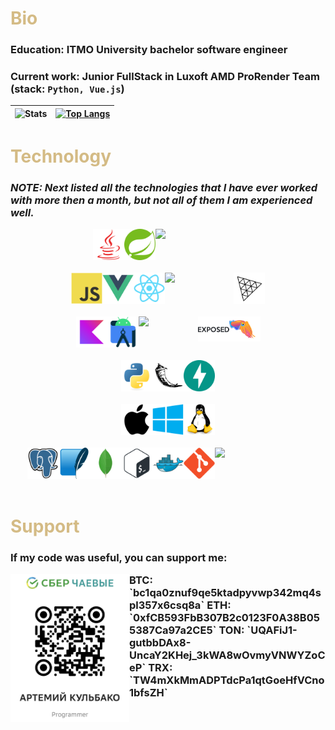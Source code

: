 <h1 style="color: rgb(212, 187, 133)">Bio<h3/>

### **Education:** ITMO University bachelor software engineer

### **Current work:** Junior FullStack in Luxoft AMD ProRender Team (stack: `Python, Vue.js`)

| ![Stats](https://github-readme-stats.vercel.app/api?username=testpassword&show_icons=true&count_private=true&theme=gotham&border_radius=30&include_all_commits=true) | [![Top Langs](https://github-readme-stats.vercel.app/api/top-langs/?username=testpassword&layout=compact&theme=gotham&border_radius=30&hide=pascal,c,jupyter%20notebook)](https://github.com/testpassword/github-readme-stats) |
|---|---|

<h1 style="color: rgb(212, 187, 133)">Technology<h3/>

*NOTE: Next listed all the technologies that I have ever worked with more then a month, but not all of them I am experienced well.*

<div style="display: flex; flex-direction: row; justify-content: center; padding-bottom: 20px">
    <img width="50px" src="https://raw.githubusercontent.com/devicons/devicon/master/icons/java/java-plain.svg"/>
    <img width="50px" src="https://raw.githubusercontent.com/devicons/devicon/master/icons/spring/spring-original.svg"/>
    <img width="140px" src="https://upload.wikimedia.org/wikipedia/commons/5/59/JUnit_5_Banner.png"/>
</div>

<div style="display: flex; flex-direction: row; justify-content: center; padding-bottom: 20px">
    <img width="50px" src="https://raw.githubusercontent.com/devicons/devicon/master/icons/javascript/javascript-original.svg"/>
    <img width="50px" src="https://raw.githubusercontent.com/devicons/devicon/master/icons/vuejs/vuejs-original.svg"/>
    <img width="50px" src="https://raw.githubusercontent.com/devicons/devicon/master/icons/react/react-original.svg"/>
    <img width="110px" src="https://upload.wikimedia.org/wikipedia/commons/2/25/WebGL_Logo.svg"/>
    <img width="50px" src="https://raw.githubusercontent.com/devicons/devicon/master/icons/threejs/threejs-original.svg"/>
</div>

<div style="display: flex; flex-direction: row; justify-content: center; padding-bottom: 20px">
    <img width="50px" src="https://raw.githubusercontent.com/devicons/devicon/master/icons/kotlin/kotlin-original.svg"/>
    <img width="50px" src="https://raw.githubusercontent.com/devicons/devicon/master/icons/androidstudio/androidstudio-original.svg"/>
    <img width="95px"src="https://raw.githubusercontent.com/ktorio/ktor/main/.github/images/ktor-logo-for-dark.svg"/>
    <img width="100px" style="padding-bottom: 10px" src="https://raw.githubusercontent.com/JetBrains/Exposed/master/docs/logo.png"/>
</div>

<div style="display: flex; flex-direction: row; justify-content: center; padding-bottom: 20px">
    <img width="50px" src="https://raw.githubusercontent.com/devicons/devicon/master/icons/python/python-original.svg"/>
    <img width="50px" src="https://raw.githubusercontent.com/devicons/devicon/master/icons/flask/flask-original.svg"/>
    <img width="50px" src="https://raw.githubusercontent.com/devicons/devicon/master/icons/fastapi/fastapi-original.svg"/>
</div>

<div style="display: flex; flex-direction: row; justify-content: center; padding-bottom: 20px">
    <img width="50px" src="https://raw.githubusercontent.com/devicons/devicon/master/icons/apple/apple-original.svg"/>
    <img width="50px" src="https://raw.githubusercontent.com/devicons/devicon/master/icons/windows8/windows8-original.svg"/>
    <img width="50px" src="https://raw.githubusercontent.com/devicons/devicon/master/icons/linux/linux-original.svg"/>
</div>

<div style="display: flex; flex-direction: row; justify-content: center; padding-bottom: 20px">
    <img width="50px" src="https://raw.githubusercontent.com/devicons/devicon/master/icons/postgresql/postgresql-original.svg"/>
    <img width="50px" src="https://raw.githubusercontent.com/devicons/devicon/master/icons/sqlite/sqlite-original.svg"/>
    <img width="50px" src="https://raw.githubusercontent.com/devicons/devicon/master/icons/mongodb/mongodb-original.svg"/>
    <img width="50px" src="https://raw.githubusercontent.com/devicons/devicon/master/icons/bash/bash-plain.svg"/>
    <img width="50px" src="https://raw.githubusercontent.com/devicons/devicon/master/icons/docker/docker-original.svg"/>
    <img width="50px" src="https://raw.githubusercontent.com/devicons/devicon/master/icons/git/git-original.svg"/>
    <img width="150px" style="padding-bottom: 10px" src="https://www.rabbitmq.com/img/logo-rabbitmq.svg"/>
</div>

<h1 style="color: rgb(212, 187, 133)">Support<h3/>

If my code was useful, you can support me:

<img align="left" width="190px" src="./bank.jpg"/>
BTC: `bc1qa0znuf9qe5ktadpyvwp342mq4spl357x6csq8a`
ETH: `0xfCB593FbB307B2c0123F0A38B055387Ca97a2CE5`
TON: `UQAFiJ1-gutbbDAx8-UncaY2KHej_3kWA8wOvmyVNWYZoCeP`
TRX: `TW4mXkMmADPTdcPa1qtGoeHfVCno1bfsZH`
